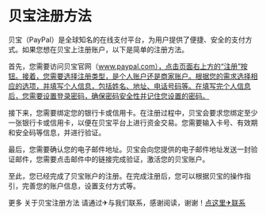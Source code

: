 # 贝宝注册方法

贝宝（PayPal）是全球知名的在线支付平台，为用户提供了便捷、安全的支付方式。如果您想在贝宝上注册账户，以下是简单的注册方法。

首先，您需要访问贝宝官网（www.paypal.com），点击页面右上方的“注册”按钮。接着，您需要选择注册类型，是个人账户还是商家账户。根据您的需求选择相应的选项，并填写个人信息，包括姓名、地址、电话号码等。在填写完个人信息后，您需要设置登录密码，确保密码安全性并记住您设置的密码。

接下来，您需要绑定您的银行卡或信用卡。在注册过程中，贝宝会要求您绑定至少一张银行卡或信用卡，以便在贝宝平台上进行资金交易。您需要输入卡号、有效期和安全码等信息，并进行验证。

最后，您需要确认您的电子邮件地址。贝宝会向您提供的电子邮件地址发送一封验证邮件，您需要点击邮件中的链接完成验证，激活您的贝宝账户。

至此，您已经完成了贝宝账户的注册。在完成注册后，您可以根据贝宝的操作指引，完善您的账户信息，设置支付方式等。

更多 关于贝宝注册方法 请通过✈与我们联系，感谢阅读，谢谢！[点这里✈联系](https://ww.k02.cc)